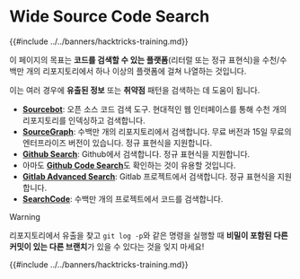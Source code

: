 # Wide Source Code Search

{{#include ../../banners/hacktricks-training.md}}

이 페이지의 목표는 **코드를 검색할 수 있는 플랫폼**(리터럴 또는 정규 표현식)을 수천/수백만 개의 리포지토리에서 하나 이상의 플랫폼에 걸쳐 나열하는 것입니다.

이는 여러 경우에 **유출된 정보** 또는 **취약점** 패턴을 검색하는 데 도움이 됩니다.

- [**Sourcebot**](https://www.sourcebot.dev/): 오픈 소스 코드 검색 도구. 현대적인 웹 인터페이스를 통해 수천 개의 리포지토리를 인덱싱하고 검색합니다.
- [**SourceGraph**](https://sourcegraph.com/search): 수백만 개의 리포지토리에서 검색합니다. 무료 버전과 15일 무료의 엔터프라이즈 버전이 있습니다. 정규 표현식을 지원합니다.
- [**Github Search**](https://github.com/search): Github에서 검색합니다. 정규 표현식을 지원합니다.
- 아마도 [**Github Code Search**](https://cs.github.com/)도 확인하는 것이 유용할 것입니다.
- [**Gitlab Advanced Search**](https://docs.gitlab.com/ee/user/search/advanced_search.html): Gitlab 프로젝트에서 검색합니다. 정규 표현식을 지원합니다.
- [**SearchCode**](https://searchcode.com/): 수백만 개의 프로젝트에서 코드를 검색합니다.

> [!WARNING]
> 리포지토리에서 유출을 찾고 `git log -p`와 같은 명령을 실행할 때 **비밀이 포함된 다른 커밋이 있는 다른 브랜치**가 있을 수 있다는 것을 잊지 마세요!

{{#include ../../banners/hacktricks-training.md}}
